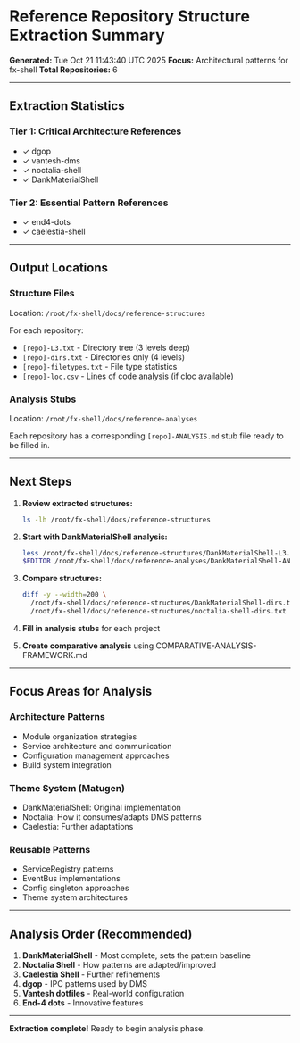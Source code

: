 # Reference Repository Structure Extraction Summary

**Generated:** Tue Oct 21 11:43:40 UTC 2025
**Focus:** Architectural patterns for fx-shell
**Total Repositories:** 6

---

## Extraction Statistics

### Tier 1: Critical Architecture References
- ✓ dgop
- ✓ vantesh-dms
- ✓ noctalia-shell
- ✓ DankMaterialShell

### Tier 2: Essential Pattern References
- ✓ end4-dots
- ✓ caelestia-shell

---

## Output Locations

### Structure Files
Location: `/root/fx-shell/docs/reference-structures`

For each repository:
- `[repo]-L3.txt` - Directory tree (3 levels deep)
- `[repo]-dirs.txt` - Directories only (4 levels)
- `[repo]-filetypes.txt` - File type statistics
- `[repo]-loc.csv` - Lines of code analysis (if cloc available)

### Analysis Stubs
Location: `/root/fx-shell/docs/reference-analyses`

Each repository has a corresponding `[repo]-ANALYSIS.md` stub file ready to be filled in.

---

## Next Steps

1. **Review extracted structures:**
   ```bash
   ls -lh /root/fx-shell/docs/reference-structures
   ```

2. **Start with DankMaterialShell analysis:**
   ```bash
   less /root/fx-shell/docs/reference-structures/DankMaterialShell-L3.txt
   $EDITOR /root/fx-shell/docs/reference-analyses/DankMaterialShell-ANALYSIS.md
   ```

3. **Compare structures:**
   ```bash
   diff -y --width=200 \
     /root/fx-shell/docs/reference-structures/DankMaterialShell-dirs.txt \
     /root/fx-shell/docs/reference-structures/noctalia-shell-dirs.txt | less
   ```

4. **Fill in analysis stubs** for each project

5. **Create comparative analysis** using COMPARATIVE-ANALYSIS-FRAMEWORK.md

---

## Focus Areas for Analysis

### Architecture Patterns
- Module organization strategies
- Service architecture and communication
- Configuration management approaches
- Build system integration

### Theme System (Matugen)
- DankMaterialShell: Original implementation
- Noctalia: How it consumes/adapts DMS patterns
- Caelestia: Further adaptations

### Reusable Patterns
- ServiceRegistry patterns
- EventBus implementations
- Config singleton approaches
- Theme system architectures

---

## Analysis Order (Recommended)

1. **DankMaterialShell** - Most complete, sets the pattern baseline
2. **Noctalia Shell** - How patterns are adapted/improved
3. **Caelestia Shell** - Further refinements
4. **dgop** - IPC patterns used by DMS
5. **Vantesh dotfiles** - Real-world configuration
6. **End-4 dots** - Innovative features

---

**Extraction complete!** Ready to begin analysis phase.
